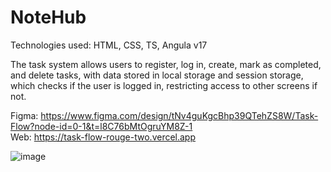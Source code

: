 # NoteHub

Technologies used: HTML, CSS, TS, Angula v17

The task system allows users to register, log in, create, mark as completed, and delete tasks, with data stored in local storage and session storage, which checks if the user is logged in, restricting access to other screens if not.

Figma: https://www.figma.com/design/tNv4guKgcBhp39QTehZS8W/Task-Flow?node-id=0-1&t=l8C76bMtOgruYM8Z-1 </br>
Web: https://task-flow-rouge-two.vercel.app

![image](https://github.com/user-attachments/assets/f5424ce3-6e4a-40c0-b136-7f3e15bc87d5)

